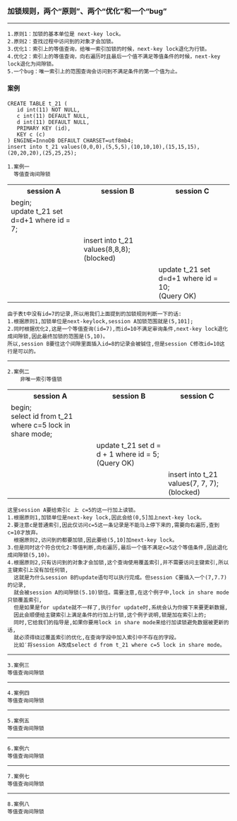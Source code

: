 ### 加锁规则，两个“原则”、两个“优化”和一个“bug” 
***
    1.原则1：加锁的基本单位是 next-key lock。  
    2.原则2：查找过程中访问到的对象才会加锁。  
    3.优化1：索引上的等值查询，给唯一索引加锁的时候，next-key lock退化为行锁。  
    4.优化2：索引上的等值查询，向右遍历时且最后一个值不满足等值条件的时候，next-key lock退化为间隙锁。  
    5.一个bug：唯一索引上的范围查询会访问到不满足条件的第一个值为止。
#### 案例
```mysql
CREATE TABLE t_21 (
   id int(11) NOT NULL,
   c int(11) DEFAULT NULL,
   d int(11) DEFAULT NULL,
   PRIMARY KEY (id),
   KEY c (c)
) ENGINE=InnoDB DEFAULT CHARSET=utf8mb4;
insert into t_21 values(0,0,0),(5,5,5),(10,10,10),(15,15,15),(20,20,20),(25,25,25);
```
    1.案例一  
      等值查询间隙锁
<table>
    <tr>
        <th>session A</th>
        <th>session B</th>
        <th>session C</th>
    </tr>
    <tr>
        <td>begin;<br>update t_21 set d=d+1 where id = 7;</td>
        <td></td>
        <td></td>
    </tr>
    <tr>
        <td></td>
        <td>insert into t_21 values(8,8,8);<br>(blocked)</td>
        <td></td>
    </tr>
    <tr>
        <td></td>
        <td></td>
        <td>update t_21 set d=d+1 where id = 10;<br>(Query OK)</td>
    </tr>
</table>  

    由于表t中没有id=7的记录,所以用我们上面提到的加锁规则判断一下的话:
    1.根据原则1,加锁单位是next-keylock,session A加锁范围就是(5,101];  
    2.同时根据优化2,这是一个等值查询(id=7),而id=10不满足审询条件,next-key lock退化成间隙锁,因此最终加锁的范围是(5,10)。
    所以,session B要往这个间隙里面插入id=8的记录会被铖住,但是session C修改id=10这行是可以的。  
***
    2.案例二  
        非唯一索引等值锁  
<table>
    <tr>
        <th>session A</th>
        <th>session B</th>
        <th>session C</th>
    </tr>
    <tr>
        <td>begin;<br>select id from t_21 where c=5 lock in share mode;</td>
        <td></td>
        <td></td>
    </tr>
    <tr>
        <td></td>
        <td>update t_21 set d = d + 1 where id = 5;<br>(Query OK)</td>
        <td></td>
    </tr>
    <tr>
        <td></td>
        <td></td>
        <td>insert into t_21 values(7, 7, 7);<br>(blocked)</td>
    </tr>
</table>  

    这里session A要给索引c 上 c=5的这一行加上读锁。
    1.根据原则1,加锁单位是next-key lock,因此会给(0,5]加上next-key lock。
    2.要注意c是普通索引,因此仅访问c=5这一条记录是不能马上停下来的,需要向右遍历,查到c=10才放弃。
      根据原则2,访问到的都要加锁,因此要给(5,10]加next-key lock。
    3.但是同时这个符合优化2:等值判断,向右遍历,最后一个值不满足c=5这个等值条件,因此退化成间隙锁(5,10)。
    4.根据原则2,只有访问到的对象才会加锁,这个查询使用覆盖索引,并不需要访问主键索引,所以主键索引上没有加任何锁,
      这就是为什么session B的update语句可以执行完成。但session C要插入一个(7,7.7)的记录,
      就会被session A的间隙锁(5.10)锁住。需要注意,在这个例子中,lock in share mode只锁覆盖索引,
      但是如果是for update就不一样了,执行for update时,系统会认为你接下来要更新数据,
      因此会顺便给主键索引上满足条件的行加上行锁,这个例子说明,锁是加在索引上的;
      同时,它给我们的指导是,如果你要用lock in share mode来给行加读锁避免数据被更新的话,
      就必须得绕过覆盖索引的优化,在查询字段中加入索引中不存在的字段。
      比如′将session A改成select d from t_21 where c=5 lock in share mode。
*** 
    3.案例三  
    等值查询间隙锁 
***
    4.案例四  
    等值查询间隙锁  
*** 
    5.案例五  
    等值查询间隙锁  
***
    6.案例六  
    等值查询间隙锁
*** 
    7.案例七  
    等值查询间隙锁
***
    8.案例八  
    等值查询间隙锁  
